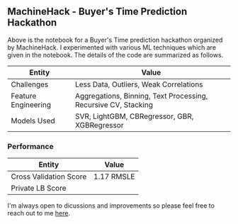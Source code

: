 ## MachineHack - Buyer's Time Prediction Hackathon

Above is the notebook for a Buyer's Time prediction hackathon organized by MachineHack. I experimented with various ML techniques which are given in the notebook. The details of the code are summarized as follows. 

Entity | Value
------------- | -------------
Challenges  | Less Data, Outliers, Weak Correlations
Feature Engineering  | Aggregations, Binning, Text Processing, Recursive CV, Stacking
Models Used | SVR, LightGBM, CBRegressor, GBR, XGBRegressor

### Performance

Entity | Value
------------- | -------------
Cross Validation Score| 1.17 RMSLE  
Private LB Score | 

I'm always open to dicussions and improvements so please feel free to reach out to me [here](https://www.linkedin.com/in/taritroghoshal/ "here").



